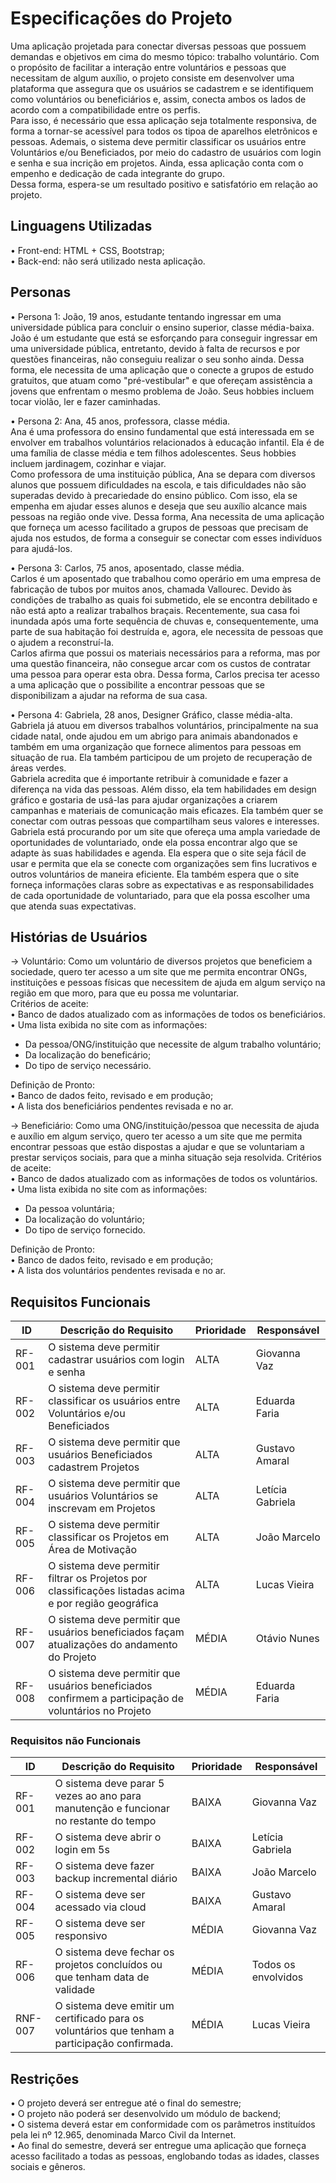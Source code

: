 # Especificações do Projeto
Uma aplicação projetada para conectar diversas pessoas que possuem demandas e objetivos em cima do mesmo tópico: trabalho voluntário. Com o propósito de facilitar a interação entre voluntários e pessoas que necessitam de algum auxílio, o projeto consiste em desenvolver uma plataforma que assegura que os usuários se cadastrem e se identifiquem como voluntários ou beneficiários e, assim, conecta ambos os lados de acordo com a compatibilidade entre os perfis. 
<br /> Para isso, é necessário que essa aplicação seja totalmente responsiva, de forma a tornar-se acessível para todos os tipoa de aparelhos eletrônicos e pessoas. Ademais, o sistema deve permitir classificar os usuários entre Voluntários e/ou Beneficiados, por meio do cadastro de usuários com login e senha e sua incrição em projetos. Ainda, essa aplicação conta com o empenho e dedicação de cada integrante do grupo. 
<br /> Dessa forma, espera-se um resultado positivo e satisfatório em relação ao projeto.

## Linguagens Utilizadas
• Front-end: HTML + CSS, Bootstrap; <br />
• Back-end: não será utilizado nesta aplicação. 

## Personas
• Persona 1: João, 19 anos, estudante tentando ingressar em uma universidade pública para concluir o ensino superior, classe média-baixa.<br />
João é um estudante que está se esforçando para conseguir ingressar em uma universidade pública, entretanto, devido à falta de recursos e por questões financeiras, não conseguiu realizar o seu sonho ainda. Dessa forma, ele necessita de uma aplicação que o conecte a grupos de estudo gratuitos, que atuam como "pré-vestibular" e que ofereçam assistência a jovens que enfrentam o mesmo problema de João. Seus hobbies incluem tocar violão, ler e fazer caminhadas.

• Persona 2: Ana, 45 anos, professora, classe média.<br />
Ana é uma professora do ensino fundamental que está interessada em se envolver em trabalhos voluntários relacionados à educação infantil. Ela é de uma família de classe média e tem filhos adolescentes. Seus hobbies incluem jardinagem, cozinhar e viajar. <br />
Como professora de uma instituição pública, Ana se depara com diversos alunos que possuem dificuldades na escola, e tais dificuldades não são superadas devido à precariedade do ensino público. Com isso, ela se empenha em ajudar esses alunos e deseja que seu auxílio alcance mais pessoas na região onde vive. Dessa forma, Ana necessita de uma aplicação que forneça um acesso facilitado a grupos de pessoas que precisam de ajuda nos estudos, de forma a conseguir se conectar com esses indivíduos para ajudá-los.

• Persona 3: Carlos, 75 anos, aposentado, classe média.<br />
Carlos é um aposentado que trabalhou como operário em uma empresa de fabricação de tubos por muitos anos, chamada Vallourec. Devido às condições de trabalho as quais foi submetido, ele se encontra debilitado e não está apto a realizar trabalhos braçais. Recentemente, sua casa foi inundada após uma forte sequência de chuvas e, consequentemente, uma parte de sua habitação foi destruída e, agora, ele necessita de pessoas que o ajudem a reconstruí-la. <br />
Carlos afirma que possui os materiais necessários para a reforma, mas por uma questão financeira, não consegue arcar com os custos de contratar uma pessoa para operar esta obra.  Dessa forma, Carlos precisa ter acesso a uma aplicação que o possibilite a encontrar pessoas que se disponibilizam a ajudar na reforma de sua casa.  

• Persona 4: Gabriela, 28 anos, Designer Gráfico,  classe média-alta.<br />
Gabriela já atuou em diversos trabalhos voluntários, principalmente na sua cidade natal, onde ajudou em um abrigo para animais abandonados e também em uma organização que fornece alimentos para pessoas em situação de rua. Ela também participou de um projeto de recuperação de áreas verdes.<br />
Gabriela acredita que é importante retribuir à comunidade e fazer a diferença na vida das pessoas. Além disso, ela tem habilidades em design gráfico e gostaria de usá-las para ajudar organizações a criarem campanhas e materiais de comunicação mais eficazes. Ela também quer se conectar com outras pessoas que compartilham seus valores e interesses. <br />
Gabriela está procurando por um site que ofereça uma ampla variedade de oportunidades de voluntariado, onde ela possa encontrar algo que se adapte às suas habilidades e agenda. Ela espera que o site seja fácil de usar e permita que ela se conecte com organizações sem fins lucrativos e outros voluntários de maneira eficiente. Ela também espera que o site forneça informações claras sobre as expectativas e as responsabilidades de cada oportunidade de voluntariado, para que ela possa escolher uma que atenda suas expectativas.


## Histórias de Usuários

-> Voluntário: Como um voluntário de diversos projetos que beneficiem a sociedade, quero ter acesso a um site que me permita encontrar ONGs, instituições e pessoas físicas que necessitem de ajuda em algum serviço na região em que moro, para que eu possa me voluntariar.  
Critérios de aceite: <br />
 •	Banco de dados atualizado com as informações de todos os beneficiários. <br />
 •	Uma lista exibida no site com as informações: 
-	Da pessoa/ONG/instituição que necessite de algum trabalho voluntário; 
-	Da localização do beneficário; 
-	Do tipo de serviço necessário. 

Definição de Pronto: <br />
	•	Banco de dados feito, revisado e em produção;<br />
 •	A lista dos beneficiários pendentes revisada e no ar. 
 
-> Beneficiário: Como uma ONG/instituição/pessoa que necessita de ajuda e auxílio em algum serviço, quero ter acesso a um site que me permita encontrar pessoas que estão dispostas a ajudar e que se voluntariam a prestar serviços sociais, para que a minha situação seja resolvida. 
Critérios de aceite: <br />
•	Banco de dados atualizado com as informações de todos os voluntários. <br />
•	Uma lista exibida no site com as informações: 
-	Da pessoa voluntária; 
-	Da localização do voluntário; 
-	Do tipo de serviço fornecido. 

Definição de Pronto: <br />
•	Banco de dados feito, revisado e em produção; <br />
•	A lista dos voluntários pendentes revisada e no ar.

## Requisitos Funcionais
|ID    | Descrição do Requisito  | Prioridade | Responsável |
|------|-----------------------------------------|----| ----|
|RF-001| O sistema deve permitir cadastrar usuários com login e senha|  ALTA | Giovanna Vaz |
|RF-002| O sistema deve permitir classificar os usuários entre Voluntários e/ou Beneficiados | ALTA | Eduarda Faria |
|RF-003| O sistema deve permitir que usuários Beneficiados cadastrem Projetos | ALTA | Gustavo Amaral |
|RF-004| O sistema deve permitir que usuários Voluntários se inscrevam em Projetos |  ALTA | Letícia Gabriela |
|RF-005| O sistema deve permitir classificar os Projetos em Área de Motivação | ALTA | João Marcelo |
|RF-006| O sistema deve permitir filtrar os Projetos por classificações listadas acima e por região geográfica | ALTA | Lucas Vieira |
|RF-007| O sistema deve permitir que usuários beneficiados façam atualizações do andamento do Projeto | MÉDIA | Otávio Nunes |
|RF-008| O sistema deve permitir que usuários beneficiados confirmem a participação de voluntários no Projeto | MÉDIA | Eduarda Faria |

### Requisitos não Funcionais
|ID    | Descrição do Requisito  | Prioridade | Responsável |
|------|-----------------------------------------|----| ----|
|RF-001| O sistema deve parar 5 vezes ao ano para manutenção e funcionar no restante do tempo | BAIXA | Giovanna Vaz |
|RF-002| O sistema deve abrir o login em 5s | BAIXA | Letícia Gabriela |
|RF-003| O sistema deve fazer backup incremental diário| BAIXA | João Marcelo |
|RF-004| O sistema deve ser acessado via cloud | BAIXA | Gustavo Amaral |
|RF-005| O sistema deve ser responsivo | MÉDIA | Giovanna Vaz |
|RF-006| O sistema deve fechar os projetos concluídos ou que tenham data de validade | MÉDIA | Todos os envolvidos |
|RNF-007| O sistema deve emitir um certificado para os voluntários que tenham a participação confirmada. |MÉDIA| Lucas Vieira |

## Restrições
•	O projeto deverá ser entregue até o final do semestre;<br />
•	O projeto não poderá ser desenvolvido um módulo de backend;<br />
• O sistema deverá estar em conformidade com os parâmetros instituídos pela lei nº 12.965, denominada Marco Civil da Internet.<br />
• Ao final do semestre, deverá ser entregue uma aplicação que forneça acesso facilitado a todas as pessoas, englobando todas as idades, classes sociais e gêneros.
